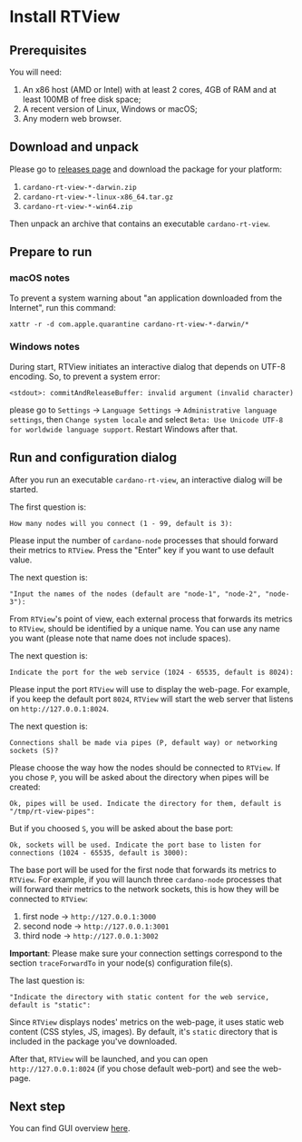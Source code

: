 # Install RTView

## Prerequisites

You will need:

1. An x86 host (AMD or Intel) with at least 2 cores, 4GB of RAM and at least 100MB of free disk space;
2. A recent version of Linux, Windows or macOS;
3. Any modern web browser.

## Download and unpack

Please go to [releases page](https://github.com/input-output-hk/cardano-rt-view/releases) and download the package for your platform:

1. `cardano-rt-view-*-darwin.zip`
2. `cardano-rt-view-*-linux-x86_64.tar.gz`
3. `cardano-rt-view-*-win64.zip`

Then unpack an archive that contains an executable `cardano-rt-view`.

## Prepare to run

### macOS notes

To prevent a system warning about "an application downloaded from the Internet", run this command:

```
xattr -r -d com.apple.quarantine cardano-rt-view-*-darwin/*
```

### Windows notes

During start, RTView initiates an interactive dialog that depends on UTF-8 encoding. So, to prevent a system error:

```
<stdout>: commitAndReleaseBuffer: invalid argument (invalid character)
```

please go to `Settings` -> `Language Settings` -> `Administrative language settings`, then `Change system locale` and select `Beta: Use Unicode UTF-8 for worldwide language support`. Restart Windows after that.

## Run and configuration dialog

After you run an executable `cardano-rt-view`, an interactive dialog will be started.

The first question is:

```
How many nodes will you connect (1 - 99, default is 3):
```

Please input the number of `cardano-node` processes that should forward their metrics to `RTView`. Press the "Enter" key if you want to use default value.

The next question is:

```
"Input the names of the nodes (default are "node-1", "node-2", "node-3"):
```

From `RTView`'s point of view, each external process that forwards its metrics to `RTView`, should be identified by a unique name. You can use any name you want (please note that name does not include spaces).

The next question is:

```
Indicate the port for the web service (1024 - 65535, default is 8024):
```

Please input the port `RTView` will use to display the web-page. For example, if you keep the default port `8024`, `RTView` will start the web server that listens on `http://127.0.0.1:8024`.

The next question is:

```
Connections shall be made via pipes (P, default way) or networking sockets (S)?
```

Please choose the way how the nodes should be connected to `RTView`. If you chose `P`, you will be asked about the directory when pipes will be created:

```
Ok, pipes will be used. Indicate the directory for them, default is "/tmp/rt-view-pipes":
```

But if you choosed `S`, you will be asked about the base port:

```
Ok, sockets will be used. Indicate the port base to listen for connections (1024 - 65535, default is 3000):
```

The base port will be used for the first node that forwards its metrics to `RTView`. For example, if you will launch three `cardano-node` processes that will forward their metrics to the network sockets, this is how they will be connected to `RTView`:

1. first node -> `http://127.0.0.1:3000`
1. second node -> `http://127.0.0.1:3001`
1. third node -> `http://127.0.0.1:3002`

**Important**: Please make sure your connection settings correspond to the section `traceForwardTo` in your node(s) configuration file(s).

The last question is:

```
"Indicate the directory with static content for the web service, default is "static":
```

Since `RTView` displays nodes' metrics on the web-page, it uses static web content (CSS styles, JS, images). By default, it's `static` directory that is included in the package you've downloaded.

After that, `RTView` will be launched, and you can open `http://127.0.0.1:8024` (if you chose default web-port) and see the web-page.

## Next step

You can find GUI overview [here]().
